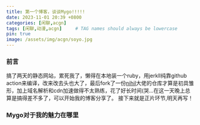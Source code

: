 ```yaml
---
title: 第一个博客，谈谈Mygo!!!!!
date: 2023-11-01 20:39 +0800
categories: [闲聊,acgn]
tags: [闲聊,动漫,acgn]     # TAG names should always be lowercase
pin: true
image: /assets/img/acgn/soyo.jpg
---
```


### 前言
搞了两天的静态网站，累死我了，懒得在本地装一个ruby，用jerkll纯靠github action来编译，改来改去头也大了，最后fork了一份[nihil](https://github.com/NichtsHsu)大佬的仓库才算是初具雏形，加上域名解析和cdn加速做得不太熟练，花了好长时间(哭...在这一天晚上总算是搞得差不多了，可以开始我的博客分享了。
接下来就是正片环节,明天再写！
### Mygo对于我的魅力在哪里
